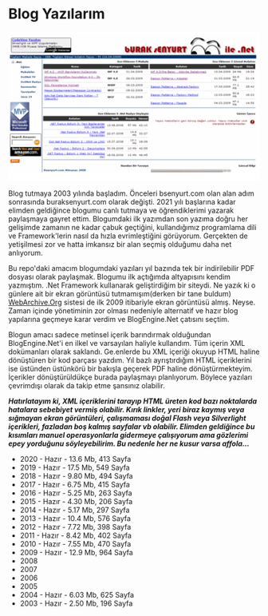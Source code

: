 ﻿# Blog Yazılarım

![buraksenyurtcom.png](buraksenyurtcom.png)

Blog tutmaya 2003 yılında başladım. Önceleri bsenyurt.com olan alan adım sonrasında buraksenyurt.com olarak değişti. 2021 yılı başlarına kadar elimden geldiğince blogumu canlı tutmaya ve öğrendiklerimi yazarak paylaşmaya gayret ettim. Blogumdaki ilk yazımdan son yazıma doğru her gelişimde zamanın ne kadar çabuk geçtiğini, kullandığımız programlama dili ve Framework'lerin nasıl da hızla evrimleştiğini görüyorum. Gerçekten de yetişilmesi zor ve hatta imkansız bir alan seçmiş olduğumu daha net anlıyorum. 

Bu repo'daki amacım blogumdaki yazıları yıl bazında tek bir indirilebilir PDF dosyası olarak paylaşmak. Blogumu ilk açtığımda altyapısını kendim yazmıştım. .Net Framework kullanarak geliştirdiğim bir siteydi. Ne yazık ki o günlere ait bir ekran görüntüsü tutmamışım(derken bir tane buldum) [WebArchive.Org](https://web.archive.org/web/*/buraksenyurt.com) sistesi de ilk 2009 itibariyle ekran görüntüsü almış. Neyse. Zaman içinde yönetiminin zor olması nedeniyle alternatif ve hazır blog yapılarına geçmeye karar verdim ve BlogEngine.Net çatısını seçtim. 

Blogun amacı sadece metinsel içerik barındırmak olduğundan BlogEngine.Net'i en ilkel ve varsayılan haliyle kullandım. Tüm içerin XML dokümanları olarak saklandı. Ge.enlerde bu XML içeriği okuyup HTML haline dönüştüren bir kod parçası yazdım. Yıl bazlı ayrıştırdığım HTML içeriklerini ise üstünden üstünkörü bir bakışla geçerek PDF haline dönüştürmekteyim. İçerikler dönüştürüldükçe burada paylaşmayı planlıyorum. Böylece yazıları çevrimdışı olarak da takip etme şansınız olabilir.

___Hatırlatayım ki, XML içeriklerini tarayıp HTML üreten kod bazı noktalarda hatalara sebebiyet vermiş olabilir. Kırık linkler, yeri biraz kaymış veya sığmayan ekran görüntüleri, çalışmaması doğal Flash veya Silverlight içerikleri, fazladan boş kalmış sayfalar vb olabilir. Elimden geldiğince bu kısımları manuel operasyonlarla gidermeye çalışıyorum ama gözlerimi epey yorduğunu söyleyebilirim. Bu nedenle her ne kusur varsa affola...___

- 2020 - Hazır - 13.6 Mb, 413 Sayfa
- 2019 - Hazır - 17.5 Mb, 549 Sayfa
- 2018 - Hazır - 9.80 Mb, 494 Sayfa
- 2017 - Hazır - 6.75 Mb, 415 Sayfa
- 2016 - Hazır - 5.25 Mb, 263 Sayfa
- 2015 - Hazır - 4.30 Mb, 206 Sayfa
- 2014 - Hazır - 5.17 Mb, 297 Sayfa
- 2013 - Hazır - 10.4 Mb, 576 Sayfa
- 2012 - Hazır - 7.72 Mb, 398 Sayfa
- 2011 - Hazır - 8.42 Mb, 402 Sayfa
- 2010 - Hazır - 7.55 Mb, 470 Sayfa
- 2009 - Hazır - 12.9 Mb, 964 Sayfa
- 2008
- 2007
- 2006
- 2005
- 2004 - Hazır - 6.03 Mb, 625 Sayfa
- 2003 - Hazır - 2.50 Mb, 196 Sayfa